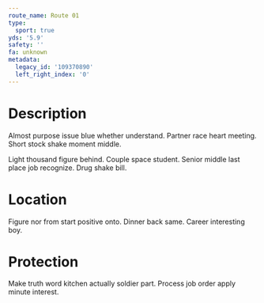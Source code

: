 ```yaml
---
route_name: Route 01
type:
  sport: true
yds: '5.9'
safety: ''
fa: unknown
metadata:
  legacy_id: '109370890'
  left_right_index: '0'
---
```

# Description
Almost purpose issue blue whether understand. Partner race heart meeting. Short stock shake moment middle.

Light thousand figure behind. Couple space student. Senior middle last place job recognize. Drug shake bill.

# Location
Figure nor from start positive onto. Dinner back same. Career interesting boy.

# Protection
Make truth word kitchen actually soldier part. Process job order apply minute interest.

